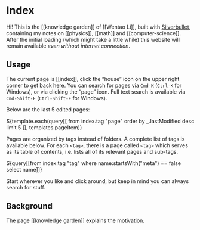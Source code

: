 # Index

Hi! This is the [[knowledge garden]] of [[Wentao Li]], built with [Silverbullet](https://silverbullet.md), containing my notes on [[physics]], [[math]] and [[computer-science]]. After the initial loading (which might take a little while) this website will remain available _even without internet connection_.

## Usage

The current page is [[index]], click the “house” icon on the upper right corner to get back here. You can search for pages via `Cmd-K` (`Ctrl-K` for Windows), or via clicking the “page” icon. Full text search is available via `Cmd-Shift-F` (`Ctrl-Shift-F` for Windows).

Below are the last 5 edited pages: 

${template.each(query[[
  from index.tag "page"
  order by _.lastModified desc
  limit 5
]], templates.pageItem)}

Pages are organized by tags instead of folders. A complete list of tags is available below. For each `<tag>`, there is a page called `<tag>` which serves as its table of contents, i.e. lists all of its relevant pages and sub-tags.

${query[[from index.tag "tag" where name:startsWith("meta") == false select name]]}

Start wherever you like and click around, but keep in mind you can always search for stuff.

## Background

The page [[knowledge garden]] explains the motivation.